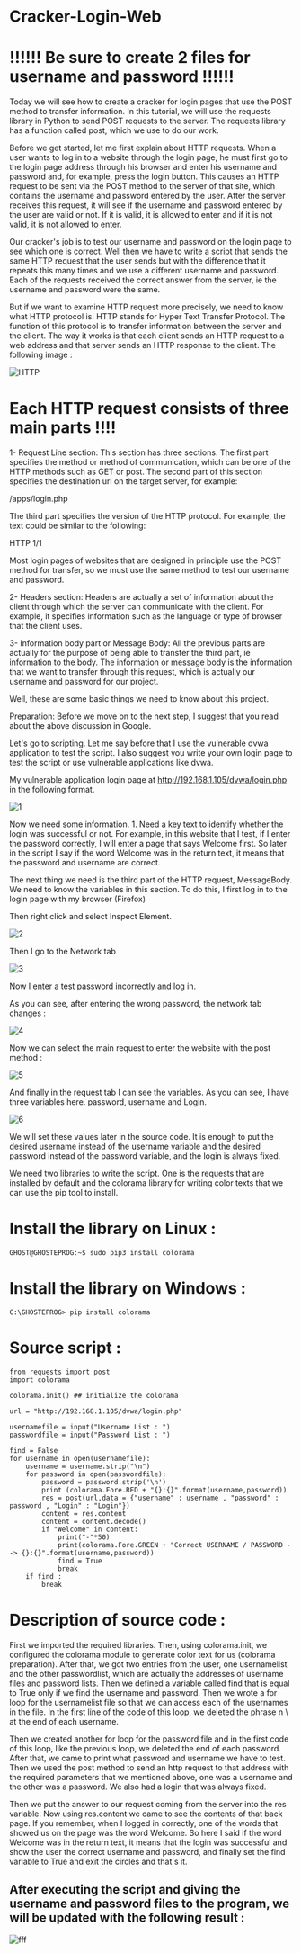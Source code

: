 # Cracker-Login-Web

# !!!!!! Be sure to create 2 files for username and password !!!!!!


Today we will see how to create a cracker for login pages that use the POST method to transfer information. In this tutorial, we will use the requests library in Python to send POST requests to the server. The requests library has a function called post, which we use to do our work.

Before we get started, let me first explain about HTTP requests. When a user wants to log in to a website through the login page, he must first go to the login page address through his browser and enter his username and password and, for example, press the login button. This causes an HTTP request to be sent via the POST method to the server of that site, which contains the username and password entered by the user. After the server receives this request, it will see if the username and password entered by the user are valid or not. If it is valid, it is allowed to enter and if it is not valid, it is not allowed to enter.

Our cracker's job is to test our username and password on the login page to see which one is correct. Well then we have to write a script that sends the same HTTP request that the user sends but with the difference that it repeats this many times and we use a different username and password. Each of the requests received the correct answer from the server, ie the username and password were the same.

But if we want to examine HTTP request more precisely, we need to know what HTTP protocol is. HTTP stands for Hyper Text Transfer Protocol. The function of this protocol is to transfer information between the server and the client. The way it works is that each client sends an HTTP request to a web address and that server sends an HTTP response to the client. The following image :

![HTTP](https://user-images.githubusercontent.com/96992358/158018970-c36c82ba-0cb2-4dc8-82b4-eecf18b2fa36.png)

<h1>Each HTTP request consists of three main parts !!!!</h1>

1- Request Line section: This section has three sections. The first part specifies the method or method of communication, which can be one of the HTTP methods such as GET or post. The second part of this section specifies the destination url on the target server, for example:

/apps/login.php

The third part specifies the version of the HTTP protocol. For example, the text could be similar to the following:

HTTP 1/1

Most login pages of websites that are designed in principle use the POST method for transfer, so we must use the same method to test our username and password.

2- Headers section: Headers are actually a set of information about the client through which the server can communicate with the client. For example, it specifies information such as the language or type of browser that the client uses.

 

3- Information body part or Message Body: All the previous parts are actually for the purpose of being able to transfer the third part, ie information to the body. The information or message body is the information that we want to transfer through this request, which is actually our username and password for our project.

 

Well, these are some basic things we need to know about this project.

Preparation: Before we move on to the next step, I suggest that you read about the above discussion in Google.

Let's go to scripting. Let me say before that I use the vulnerable dvwa application to test the script. I also suggest you write your own login page to test the script or use vulnerable applications like dvwa.

 

My vulnerable application login page at http://192.168.1.105/dvwa/login.php in the following format.

![1](https://user-images.githubusercontent.com/96992358/158019243-fa46b2f7-c8cc-47de-b433-b5797f612cee.png)

Now we need some information. 1. Need a key text to identify whether the login was successful or not. For example, in this website that I test, if I enter the password correctly, I will enter a page that says Welcome first. So later in the script I say if the word Welcome was in the return text, it means that the password and username are correct.

The next thing we need is the third part of the HTTP request, MessageBody. We need to know the variables in this section. To do this, I first log in to the login page with my browser (Firefox)

Then right click and select Inspect Element.


![2](https://user-images.githubusercontent.com/96992358/158019290-741667d9-5779-4067-9cf5-2da76e93cb96.png)

Then I go to the Network tab

![3](https://user-images.githubusercontent.com/96992358/158019313-26493a35-40ea-4a32-b547-8500e0874ea4.png)

Now I enter a test password incorrectly and log in.

As you can see, after entering the wrong password, the network tab changes :


![4](https://user-images.githubusercontent.com/96992358/158019354-79903391-0b2b-40bc-a0b4-13e1f720fe74.png)

Now we can select the main request to enter the website with the post method :

![5](https://user-images.githubusercontent.com/96992358/158019418-35826350-569d-4ae9-8892-5161c4955317.png)

And finally in the request tab I can see the variables. As you can see, I have three variables here. password, username and Login.

![6](https://user-images.githubusercontent.com/96992358/158019431-27a0ad36-f46f-4d33-a4fd-81c8f4d3c19c.png)

We will set these values ​​later in the source code. It is enough to put the desired username instead of the username variable and the desired password instead of the password variable, and the login is always fixed.

We need two libraries to write the script. One is the requests that are installed by default and the colorama library for writing color texts that we can use the pip tool to install.

<h1>Install the library on Linux :</h1>

    GHOST@GHOSTEPROG:~$ sudo pip3 install colorama

<h1>Install the library on Windows :</h1>

    C:\GHOSTEPROG> pip install colorama
    
<h1>Source script :</h1>

    from requests import post
    import colorama

    colorama.init() ## initialize the colorama

    url = "http://192.168.1.105/dvwa/login.php"

    usernamefile = input("Username List : ")
    passwordfile = input("Password List : ")

    find = False
    for username in open(usernamefile):
        username = username.strip("\n")
        for password in open(passwordfile):
            password = password.strip('\n')
            print (colorama.Fore.RED + "{}:{}".format(username,password))
            res = post(url,data = {"username" : username , "password" : password , "Login" : "Login"})
            content = res.content
            content = content.decode()
            if "Welcome" in content:
                print("-"*50)
                print(colorama.Fore.GREEN + "Correct USERNAME / PASSWORD --> {}:{}".format(username,password))
                find = True
                break
        if find :
            break

<h1>Description of source code :</h1>

First we imported the required libraries. Then, using colorama.init, we configured the colorama module to generate color text for us (colorama preparation). After that, we got two entries from the user, one usernamelist and the other passwordlist, which are actually the addresses of username files and password lists. Then we defined a variable called find that is equal to True only if we find the username and password. Then we wrote a for loop for the usernamelist file so that we can access each of the usernames in the file. In the first line of the code of this loop, we deleted the phrase n \ at the end of each username.

Then we created another for loop for the password file and in the first code of this loop, like the previous loop, we deleted the end of each password. After that, we came to print what password and username we have to test. Then we used the post method to send an http request to that address with the required parameters that we mentioned above, one was a username and the other was a password. We also had a login that was always fixed.

Then we put the answer to our request coming from the server into the res variable. Now using res.content we came to see the contents of that back page. If you remember, when I logged in correctly, one of the words that showed us on the page was the word Welcome. So here I said if the word Welcome was in the return text, it means that the login was successful and show the user the correct username and password, and finally set the find variable to True and exit the circles and that's it.

            
 <h2>After executing the script and giving the username and password files to the program, we will be updated with the following result :</h2>
 
 ![fff](https://user-images.githubusercontent.com/96992358/158019600-99b87942-c76a-4c9e-b82d-3894b9d21342.png)

 
